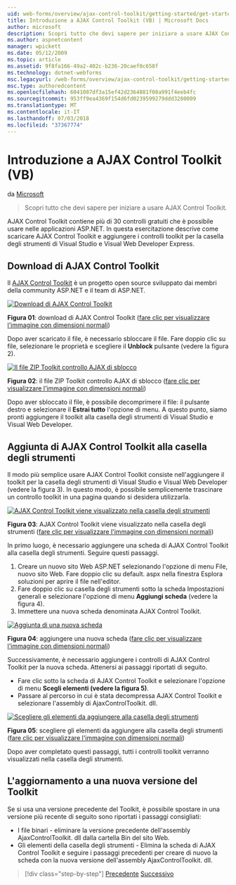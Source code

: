```yaml
---
uid: web-forms/overview/ajax-control-toolkit/getting-started/get-started-with-the-ajax-control-toolkit-vb
title: Introduzione a AJAX Control Toolkit (VB) | Microsoft Docs
author: microsoft
description: Scopri tutto che devi sapere per iniziare a usare AJAX Control Toolkit.
ms.author: aspnetcontent
manager: wpickett
ms.date: 05/12/2009
ms.topic: article
ms.assetid: 9f8fa166-49a2-402c-b236-20caef0c658f
ms.technology: dotnet-webforms
msc.legacyurl: /web-forms/overview/ajax-control-toolkit/getting-started/get-started-with-the-ajax-control-toolkit-vb
msc.type: authoredcontent
ms.openlocfilehash: 6041087df3a15ef42d2364881f08a991f4eeb4fc
ms.sourcegitcommit: 953ff9ea4369f154d6fd0239599279ddd3280009
ms.translationtype: MT
ms.contentlocale: it-IT
ms.lasthandoff: 07/03/2018
ms.locfileid: "37367774"
---
```

<a name="get-started-with-the-ajax-control-toolkit-vb"></a>Introduzione a AJAX Control Toolkit (VB)
====================
da [Microsoft](https://github.com/microsoft)

> Scopri tutto che devi sapere per iniziare a usare AJAX Control Toolkit.


AJAX Control Toolkit contiene più di 30 controlli gratuiti che è possibile usare nelle applicazioni ASP.NET. In questa esercitazione descrive come scaricare AJAX Control Toolkit e aggiungere i controlli toolkit per la casella degli strumenti di Visual Studio e Visual Web Developer Express.

## <a name="downloading-the-ajax-control-toolkit"></a>Download di AJAX Control Toolkit

Il [AJAX Control Toolkit](http://devexpress.com/act) è un progetto open source sviluppato dai membri della community ASP.NET e il team di ASP.NET.


[![Download di AJAX Control Toolkit](get-started-with-the-ajax-control-toolkit-vb/_static/image1.jpg)](get-started-with-the-ajax-control-toolkit-vb/_static/image1.png)

**Figura 01**: download di AJAX Control Toolkit ([fare clic per visualizzare l'immagine con dimensioni normali](get-started-with-the-ajax-control-toolkit-vb/_static/image2.png))


Dopo aver scaricato il file, è necessario sbloccare il file. Fare doppio clic su file, selezionare le proprietà e scegliere il **Unblock** pulsante (vedere la figura 2).


[![Il file ZIP Toolkit controllo AJAX di sblocco](get-started-with-the-ajax-control-toolkit-vb/_static/image2.jpg)](get-started-with-the-ajax-control-toolkit-vb/_static/image3.png)

**Figura 02**: il file ZIP Toolkit controllo AJAX di sblocco ([fare clic per visualizzare l'immagine con dimensioni normali](get-started-with-the-ajax-control-toolkit-vb/_static/image4.png))


Dopo aver sbloccato il file, è possibile decomprimere il file: il pulsante destro e selezionare il **Estrai tutto** l'opzione di menu. A questo punto, siamo pronti aggiungere il toolkit alla casella degli strumenti di Visual Studio e Visual Web Developer.

## <a name="adding-the-ajax-control-toolkit-to-the-toolbox"></a>Aggiunta di AJAX Control Toolkit alla casella degli strumenti

Il modo più semplice usare AJAX Control Toolkit consiste nell'aggiungere il toolkit per la casella degli strumenti di Visual Studio e Visual Web Developer (vedere la figura 3). In questo modo, è possibile semplicemente trascinare un controllo toolkit in una pagina quando si desidera utilizzarla.


[![AJAX Control Toolkit viene visualizzato nella casella degli strumenti](get-started-with-the-ajax-control-toolkit-vb/_static/image3.jpg)](get-started-with-the-ajax-control-toolkit-vb/_static/image5.png)

**Figura 03**: AJAX Control Toolkit viene visualizzato nella casella degli strumenti ([fare clic per visualizzare l'immagine con dimensioni normali](get-started-with-the-ajax-control-toolkit-vb/_static/image6.png))


In primo luogo, è necessario aggiungere una scheda di AJAX Control Toolkit alla casella degli strumenti. Seguire questi passaggi.

1. Creare un nuovo sito Web ASP.NET selezionando l'opzione di menu File, nuovo sito Web. Fare doppio clic su default. aspx nella finestra Esplora soluzioni per aprire il file nell'editor.
2. Fare doppio clic su casella degli strumenti sotto la scheda Impostazioni generali e selezionare l'opzione di menu **Aggiungi scheda** (vedere la figura 4).
3. Immettere una nuova scheda denominata AJAX Control Toolkit.


[![Aggiunta di una nuova scheda](get-started-with-the-ajax-control-toolkit-vb/_static/image4.jpg)](get-started-with-the-ajax-control-toolkit-vb/_static/image7.png)

**Figura 04**: aggiungere una nuova scheda ([fare clic per visualizzare l'immagine con dimensioni normali](get-started-with-the-ajax-control-toolkit-vb/_static/image8.png))


Successivamente, è necessario aggiungere i controlli di AJAX Control Toolkit per la nuova scheda. Attenersi ai passaggi riportati di seguito.

- Fare clic sotto la scheda di AJAX Control Toolkit e selezionare l'opzione di menu **Scegli elementi (vedere la figura 5)**.
- Passare al percorso in cui è stata decompressa AJAX Control Toolkit e selezionare l'assembly di AjaxControlToolkit. dll.


[![Scegliere gli elementi da aggiungere alla casella degli strumenti](get-started-with-the-ajax-control-toolkit-vb/_static/image5.jpg)](get-started-with-the-ajax-control-toolkit-vb/_static/image9.png)

**Figura 05**: scegliere gli elementi da aggiungere alla casella degli strumenti ([fare clic per visualizzare l'immagine con dimensioni normali](get-started-with-the-ajax-control-toolkit-vb/_static/image10.png))


Dopo aver completato questi passaggi, tutti i controlli toolkit verranno visualizzati nella casella degli strumenti.

## <a name="upgrading-to-a-new-version-of-the-toolkit"></a>L'aggiornamento a una nuova versione del Toolkit

Se si usa una versione precedente del Toolkit, è possibile spostare in una versione più recente di seguito sono riportati i passaggi consigliati:

- I file binari - eliminare la versione precedente dell'assembly AjaxControlToolkit. dll dalla cartella Bin del sito Web.
- Gli elementi della casella degli strumenti - Elimina la scheda di AJAX Control Toolkit e seguire i passaggi precedenti per creare di nuovo la scheda con la nuova versione dell'assembly AjaxControlToolkit. dll.

> [!div class="step-by-step"]
> [Precedente](creating-a-custom-ajax-control-toolkit-control-extender-cs.md)
> [Successivo](using-ajax-control-toolkit-controls-and-control-extenders-vb.md)
